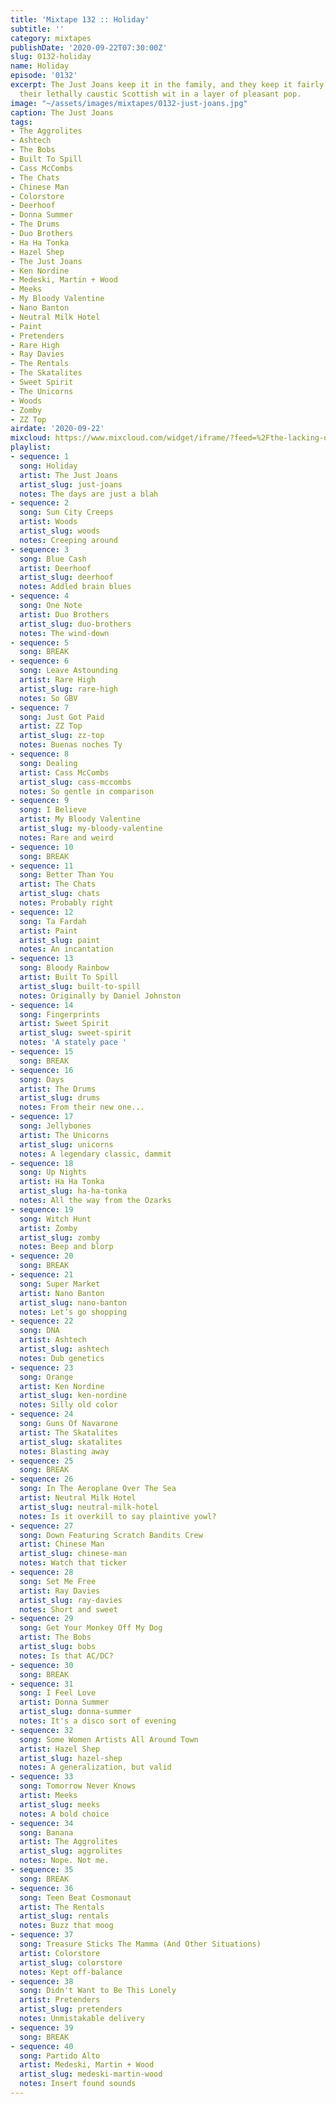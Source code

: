 ```yaml
---
title: 'Mixtape 132 :: Holiday'
subtitle: ''
category: mixtapes
publishDate: '2020-09-22T07:30:00Z'
slug: 0132-holiday
name: Holiday
episode: '0132'
excerpt: The Just Joans keep it in the family, and they keep it fairly civil, covering
  their lethally caustic Scottish wit in a layer of pleasant pop.
image: "~/assets/images/mixtapes/0132-just-joans.jpg"
caption: The Just Joans
tags:
- The Aggrolites
- Ashtech
- The Bobs
- Built To Spill
- Cass McCombs
- The Chats
- Chinese Man
- Colorstore
- Deerhoof
- Donna Summer
- The Drums
- Duo Brothers
- Ha Ha Tonka
- Hazel Shep
- The Just Joans
- Ken Nordine
- Medeski, Martin + Wood
- Meeks
- My Bloody Valentine
- Nano Banton
- Neutral Milk Hotel
- Paint
- Pretenders
- Rare High
- Ray Davies
- The Rentals
- The Skatalites
- Sweet Spirit
- The Unicorns
- Woods
- Zomby
- ZZ Top
airdate: '2020-09-22'
mixcloud: https://www.mixcloud.com/widget/iframe/?feed=%2Fthe-lacking-org%2Ftvwhgf-132-holiday%2F&hide_artwork=1&hide_cover=1
playlist:
- sequence: 1
  song: Holiday
  artist: The Just Joans
  artist_slug: just-joans
  notes: The days are just a blah
- sequence: 2
  song: Sun City Creeps
  artist: Woods
  artist_slug: woods
  notes: Creeping around
- sequence: 3
  song: Blue Cash
  artist: Deerhoof
  artist_slug: deerhoof
  notes: Addled brain blues
- sequence: 4
  song: One Note
  artist: Duo Brothers
  artist_slug: duo-brothers
  notes: The wind-down
- sequence: 5
  song: BREAK
- sequence: 6
  song: Leave Astounding
  artist: Rare High
  artist_slug: rare-high
  notes: So GBV
- sequence: 7
  song: Just Got Paid
  artist: ZZ Top
  artist_slug: zz-top
  notes: Buenas noches Ty
- sequence: 8
  song: Dealing
  artist: Cass McCombs
  artist_slug: cass-mccombs
  notes: So gentle in comparison
- sequence: 9
  song: I Believe
  artist: My Bloody Valentine
  artist_slug: my-bloody-valentine
  notes: Rare and weird
- sequence: 10
  song: BREAK
- sequence: 11
  song: Better Than You
  artist: The Chats
  artist_slug: chats
  notes: Probably right
- sequence: 12
  song: Ta Fardah
  artist: Paint
  artist_slug: paint
  notes: An incantation
- sequence: 13
  song: Bloody Rainbow
  artist: Built To Spill
  artist_slug: built-to-spill
  notes: Originally by Daniel Johnston
- sequence: 14
  song: Fingerprints
  artist: Sweet Spirit
  artist_slug: sweet-spirit
  notes: 'A stately pace '
- sequence: 15
  song: BREAK
- sequence: 16
  song: Days
  artist: The Drums
  artist_slug: drums
  notes: From their new one...
- sequence: 17
  song: Jellybones
  artist: The Unicorns
  artist_slug: unicorns
  notes: A legendary classic, dammit
- sequence: 18
  song: Up Nights
  artist: Ha Ha Tonka
  artist_slug: ha-ha-tonka
  notes: All the way from the Ozarks
- sequence: 19
  song: Witch Hunt
  artist: Zomby
  artist_slug: zomby
  notes: Beep and blorp
- sequence: 20
  song: BREAK
- sequence: 21
  song: Super Market
  artist: Nano Banton
  artist_slug: nano-banton
  notes: Let’s go shopping
- sequence: 22
  song: DNA
  artist: Ashtech
  artist_slug: ashtech
  notes: Dub genetics
- sequence: 23
  song: Orange
  artist: Ken Nordine
  artist_slug: ken-nordine
  notes: Silly old color
- sequence: 24
  song: Guns Of Navarone
  artist: The Skatalites
  artist_slug: skatalites
  notes: Blasting away
- sequence: 25
  song: BREAK
- sequence: 26
  song: In The Aeroplane Over The Sea
  artist: Neutral Milk Hotel
  artist_slug: neutral-milk-hotel
  notes: Is it overkill to say plaintive yowl?
- sequence: 27
  song: Down Featuring Scratch Bandits Crew
  artist: Chinese Man
  artist_slug: chinese-man
  notes: Watch that ticker
- sequence: 28
  song: Set Me Free
  artist: Ray Davies
  artist_slug: ray-davies
  notes: Short and sweet
- sequence: 29
  song: Get Your Monkey Off My Dog
  artist: The Bobs
  artist_slug: bobs
  notes: Is that AC/DC?
- sequence: 30
  song: BREAK
- sequence: 31
  song: I Feel Love
  artist: Donna Summer
  artist_slug: donna-summer
  notes: It's a disco sort of evening
- sequence: 32
  song: Some Women Artists All Around Town
  artist: Hazel Shep
  artist_slug: hazel-shep
  notes: A generalization, but valid
- sequence: 33
  song: Tomorrow Never Knows
  artist: Meeks
  artist_slug: meeks
  notes: A bold choice
- sequence: 34
  song: Banana
  artist: The Aggrolites
  artist_slug: aggrolites
  notes: Nope. Not me.
- sequence: 35
  song: BREAK
- sequence: 36
  song: Teen Beat Cosmonaut
  artist: The Rentals
  artist_slug: rentals
  notes: Buzz that moog
- sequence: 37
  song: Treasure Sticks The Mamma (And Other Situations)
  artist: Colorstore
  artist_slug: colorstore
  notes: Kept off-balance
- sequence: 38
  song: Didn't Want to Be This Lonely
  artist: Pretenders
  artist_slug: pretenders
  notes: Unmistakable delivery
- sequence: 39
  song: BREAK
- sequence: 40
  song: Partido Alto
  artist: Medeski, Martin + Wood
  artist_slug: medeski-martin-wood
  notes: Insert found sounds
---
```


